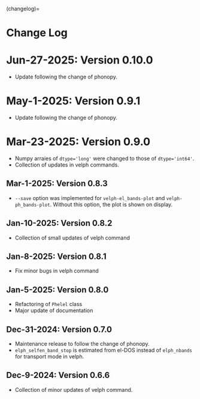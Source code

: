 (changelog)=

# Change Log

# Jun-27-2025: Version 0.10.0

- Update following the change of phonopy.

# May-1-2025: Version 0.9.1

- Update following the change of phonopy.

# Mar-23-2025: Version 0.9.0

- Numpy arraies of `dtype='long'` were changed to those of `dtype='int64'`.
- Collection of updates in velph commands.

## Mar-1-2025: Version 0.8.3

- `--save` option was implemented for `velph-el_bands-plot` and
  `velph-ph_bands-plot`. Without this option, the plot is shown on display.

## Jan-10-2025: Version 0.8.2

- Collection of small updates of velph command

## Jan-8-2025: Version 0.8.1

- Fix minor bugs in velph command

## Jan-5-2025: Version 0.8.0

- Refactoring of `Phelel` class
- Major update of documentation

## Dec-31-2024: Version 0.7.0

- Maintenance release to follow the change of phonopy.
- `elph_selfen_band_stop` is estimated from el-DOS instead of `elph_nbands` for
  transport mode in velph.

## Dec-9-2024: Version 0.6.6

- Collection of minor updates of velph command.
